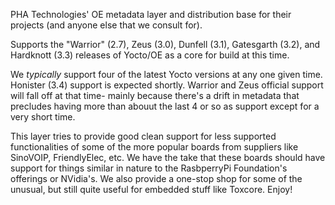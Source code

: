 PHA Technologies' OE metadata layer and distribution base for their projects (and anyone else that we consult for).

Supports the "Warrior" (2.7), Zeus (3.0), Dunfell (3.1), Gatesgarth (3.2), and Hardknott (3.3) releases of Yocto/OE as a core for build at this time.

We _typically_ support four of the latest Yocto versions at any one given time.  Honister (3.4) support is expected shortly.  Warrior and Zeus official support will fall off at that time- mainly because there's a drift in metadata that precludes having more than abouut the last 4 or so as support except for a very short time.

This layer tries to provide good clean support for less supported functionalities of some of the more popular boards from suppliers like SinoVOIP, FriendlyElec, etc.
We have the take that these boards should have support for things similar in nature to the RasbperryPi Foundation's offerings or NVidia's.  We also provide a one-stop
shop for some of the unusual, but still quite useful for embedded stuff like Toxcore.  Enjoy!
